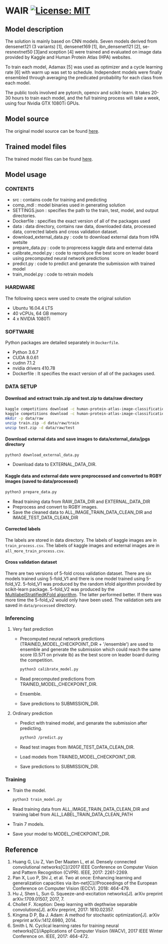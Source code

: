 # WAIR [![License: MIT](https://img.shields.io/badge/License-MIT-green.svg)](https://opensource.org/licenses/MIT)

## Model description

The solution is mainly based on CNN models. Seven models derived from densenet121 (3 variants) [1], densenet169 [1], ibn_densenet121 [2], se-resnextnet50 [3]and xception [4] were trained and evaluated on image data provided by Kaggle and Human Protein Atlas (HPA) websites.

To train each model, Adamax [5] was used as optimizer and a cycle learning rate [6] with warm up was set to schedule. Independent models were finally ensembled through averaging the predicated probability for each class from each model.

The public tools involved are pytorch, opencv and scikit-learn. It takes 20-30 hours to train each model, and the full training process will take a week, using four Nvidia GTX 1080Ti GPUs.

## Model source

The original model source can be found [here](https://github.com/CellProfiling/HPA-competition-solutions/tree/master/wair).

## Trained model files

The trained model files can be found [here](https://kth.box.com/s/y6xc7ok4dy76sbza4llh90uwunda9lj9).

## Model usage

### CONTENTS

- src                          : contains code for training and predicting
- comp_mdl                     : model binaries used in generating solution
- SETTINGS.json                : specifies the path to the train, test, model, and output directories.
- Dockerfile                   : specifies the exact version of all of the packages used
- data                         : data directory, contains raw data, downloaded data, processed data, corrected labels and cross validation dataset.
- download_external_data.py    : code to download external data from HPA wetsite
- prepare_data.py              : code to proprecess kaggle data and external data
- calibrate_model.py           : code to reproduce the best score on leader board using precomputed neural network predictions
- predict.py                   : code to predict and genarate the submission with trained model
- train_model.py               : code to retrain models

### HARDWARE

The following specs were used to create the original solution

- Ubuntu 16.04.4 LTS
- 40 vCPUs, 64 GB memory
- 4 x NVIDIA 1080Ti

### SOFTWARE

Python packages are detailed separately in `Dockerfile`.

- Python 3.6.7
- CUDA 8.0.61
- cudnn 7.1.2
- nvidia drivers 410.78
- Dockerfile : It specifies the exact version of all of the packages used.

### DATA SETUP

#### Download and extract train.zip and test.zip to data/raw directory

```sh
kaggle competitions download -c human-protein-atlas-image-classification -f train.zip
kaggle competitions download -c human-protein-atlas-image-classification -f test.zip
mkdir -p data/raw
unzip train.zip -d data/raw/train
unzip test.zip -d data/raw/test
```

#### Download external data and save images to data/external_data/jpgs directory

```sh
python3 download_external_data.py
```

- Download data to EXTERNAL_DATA_DIR.

#### Kaggle data and external date were preprocessed and converted to RGBY images (saved to data/processed)

```sh
python3 prepare_data.py
```

- Read training data from RAW_DATA_DIR and EXTERNAL_DATA_DIR
- Preprocess and convert to RGBY images.
- Save the cleaned data to ALL_IMAGE_TRAIN_DATA_CLEAN_DIR and IMAGE_TEST_DATA_CLEAN_DIR

#### Corrected labels

The labels are stored in data directory. The labels of kaggle images are in `train_process.csv`. The labels of kaggle images and external images are in `all_more_train_process.csv`.

#### Cross validation dataset

There are two versions of 5-fold cross validation dataset. There are six models trained using 5-fold_V1 and there is one model trained using 5-fold_V2. 5-fold_V1 was produced by the random kfold algorithm provided by scikit-learn package. 5-fold_V2 was produced by the [MultilabelStratifiedKFold algorithm](https://github.com/trent-b/iterative-stratification). The latter performed better. If there was more time the 5-fold_v2 would only have been used. The validation sets are saved in `data/processed` directory.

### Inferencing

1. Very fast prediction

    - Precomputed neural network predictions (TRAINED_MODEL_CHECKPOINT_DIR + '/ensemble') are used to ensemble and generate the submission which could reach the same score (0.571 on private lb) as the best score on leader board during the competition.

        ```sh
        python3 calibrate_model.py
        ```

    - Read precomputed predictions from TRAINED_MODEL_CHECKPOINT_DIR.
    - Ensemble.
    - Save predictions to SUBMISSION_DIR.

2. Ordinary prediction

    - Predict with trained model, and genarate the submission after predicting.

        ```sh
        python3 /predict.py
        ```

    - Read test images from IMAGE_TEST_DATA_CLEAN_DIR.
    - Load models from TRAINED_MODEL_CHECKPOINT_DIR.
    - Save predictions to SUBMISSION_DIR.

### Training

- Train the model.

    ```sh
    python3 train_model.py
    ```

- Read training data from ALL_IMAGE_TRAIN_DATA_CLEAN_DIR and training label from ALL_LABEL_TRAIN_DATA_CLEAN_PATH
- Train 7 models.
- Save your model to MODEL_CHECKPOINT_DIR.

## Reference

1. Huang G, Liu Z, Van Der Maaten L, et al. Densely connected convolutional networks[C]//2017
IEEE Conference on Computer Vision and Pattern Recognition (CVPR). IEEE, 2017: 2261-2269.
2. Pan X, Luo P, Shi J, et al. Two at once: Enhancing learning and generalization capacities via
ibn-net[C]//Proceedings of the European Conference on Computer Vision (ECCV). 2018: 464-479.
3. Hu J, Shen L, Sun G. Squeeze-and-excitation networks[J]. arXiv preprint arXiv:1709.01507,
2017, 7.
4. Chollet F. Xception: Deep learning with depthwise separable convolutions[J]. arXiv preprint,
2017: 1610.02357.
5. Kingma D P, Ba J. Adam: A method for stochastic optimization[J]. arXiv preprint
arXiv:1412.6980, 2014.
6. Smith L N. Cyclical learning rates for training neural networks[C]//Applications of Computer
Vision (WACV), 2017 IEEE Winter Conference on. IEEE, 2017: 464-472.
